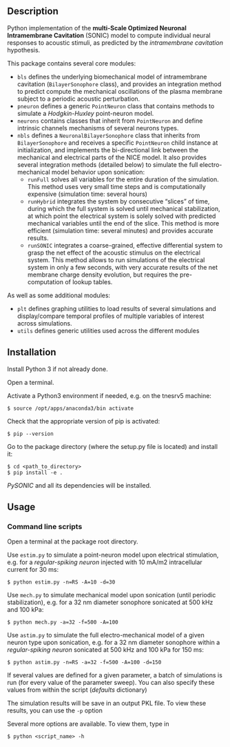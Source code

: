 ## Description

Python implementation of the **multi-Scale Optimized Neuronal Intramembrane Cavitation** (SONIC) model to compute individual neural responses to acoustic stimuli, as predicted by the *intramembrane cavitation* hypothesis.

This package contains several core modules:
- `bls` defines the underlying biomechanical model of intramembrane cavitation (`BilayerSonophore` class), and provides an integration method to predict compute the mechanical oscillations of the plasma membrane subject to a periodic acoustic perturbation.
- `pneuron` defines a generic `PointNeuron` class that contains methods to simulate a *Hodgkin-Huxley* point-neuron model.
- `neurons` contains classes that inherit from `PointNeuron` and define intrinsic channels mechanisms of several neurons types.
- `nbls` defines a `NeuronalBilayerSonophore` class that inherits from `BilayerSonophore` and receives a specific `PointNeuron` child instance at initialization, and implements the bi-directional link between the mechanical and electrical parts of the NICE model. It also provides several integration methods (detailed below) to simulate the full electro-mechanical model behavior upon sonication:
	- `runFull` solves all variables for the entire duration of the simulation. This method uses very small time steps and is computationally expensive (simulation time: several hours)
	- `runHybrid` integrates the system by consecutive “slices” of time, during which the full system is solved until mechanical stabilization, at which point the electrical system is solely solved with predicted mechanical variables until the end of the slice. This method is more efficient (simulation time: several minutes) and provides accurate results.
	- `runSONIC` integrates a coarse-grained, effective differential system to grasp the net effect of the acoustic stimulus on the electrical system. This method allows to run simulations of the electrical system in only a few seconds, with very accurate results of the net membrane charge density evolution, but requires the pre-computation of lookup tables.

As well as some additional modules:
- `plt` defines graphing utilities to load results of several simulations and display/compare temporal profiles of multiple variables of interest across simulations.
- `utils` defines generic utilities used across the different modules


## Installation

Install Python 3 if not already done.

Open a terminal.

Activate a Python3 environment if needed, e.g. on the tnesrv5 machine:

```$ source /opt/apps/anaconda3/bin activate```

Check that the appropriate version of pip is activated:

```$ pip --version```

Go to the package directory (where the setup.py file is located) and install it:

```
$ cd <path_to_directory>
$ pip install -e .
```

*PySONIC* and all its dependencies will be installed.

## Usage

### Command line scripts

Open a terminal at the package root directory.

Use `estim.py` to simulate a point-neuron model upon electrical stimulation, e.g. for a *regular-spiking neuron* injected with 10 mA/m2 intracellular current for 30 ms:

```$ python estim.py -n=RS -A=10 -d=30```

Use `mech.py` to simulate mechanical model upon sonication (until periodic stabilization), e.g. for a 32 nm diameter sonophore sonicated at 500 kHz and 100 kPa:

```$ python mech.py -a=32 -f=500 -A=100```

Use `astim.py` to simulate the full electro-mechanical model of a given neuron type upon sonication, e.g. for a 32 nm diameter sonophore within a *regular-spiking neuron* sonicated at 500 kHz and 100 kPa for 150 ms:

```$ python astim.py -n=RS -a=32 -f=500 -A=100 -d=150```

If several values are defined for a given parameter, a batch of simulations is run (for every value of the parameter sweep).
You can also specify these values from within the script (*defaults* dictionary)

The simulation results will be save in an output PKL file. To view these results, you can use the `-p` option

Several more options are available. To view them, type in

```$ python <script_name> -h```

